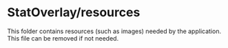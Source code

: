 # StatOverlay/resources

This folder contains resources (such as images) needed by the application. This file can
be removed if not needed.
